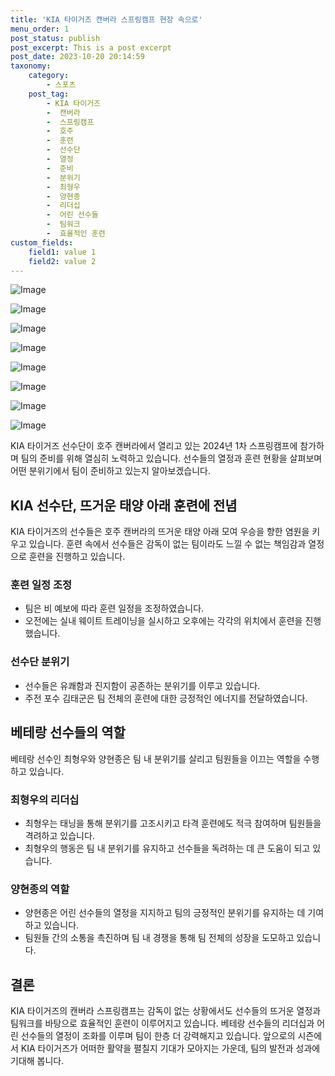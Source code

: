 ```yaml
---
title: 'KIA 타이거즈 캔버라 스프링캠프 현장 속으로'
menu_order: 1
post_status: publish
post_excerpt: This is a post excerpt
post_date: 2023-10-20 20:14:59
taxonomy:
    category:
        - 스포츠
    post_tag:
        - KIA 타이거즈
        -  캔버라
        -  스프링캠프
        -  호주
        -  훈련
        -  선수단
        -  열정
        -  준비
        -  분위기
        -  최형우
        -  양현종
        -  리더십
        -  어린 선수들
        -  팀워크
        -  효율적인 훈련
custom_fields:
    field1: value 1
    field2: value 2
---
```


![Image](https://imgnews.pstatic.net/image/109/2024/02/06/0005013735_001_20240206194103338.jpeg?type=w647)

![Image](https://imgnews.pstatic.net/image/109/2024/02/06/0005013735_002_20240206194103369.jpeg?type=w647)

![Image](https://imgnews.pstatic.net/image/109/2024/02/06/0005013735_003_20240206194103393.jpeg?type=w647)

![Image](https://imgnews.pstatic.net/image/109/2024/02/06/0005013735_004_20240206194103414.jpeg?type=w647)

![Image](https://imgnews.pstatic.net/image/109/2024/02/06/0005013735_005_20240206194103431.jpeg?type=w647)

![Image](https://imgnews.pstatic.net/image/109/2024/02/06/0005013735_006_20240206194103473.jpeg?type=w647)

![Image](https://imgnews.pstatic.net/image/109/2024/02/06/0005013735_007_20240206194103482.jpeg?type=w647)

![Image](https://imgnews.pstatic.net/image/109/2024/02/06/0005013735_008_20240206194103490.jpeg?type=w647)


KIA 타이거즈 선수단이 호주 캔버라에서 열리고 있는 2024년 1차 스프링캠프에 참가하며 팀의 준비를 위해 열심히 노력하고 있습니다. 선수들의 열정과 훈련 현황을 살펴보며 어떤 분위기에서 팀이 준비하고 있는지 알아보겠습니다.

## KIA 선수단, 뜨거운 태양 아래 훈련에 전념
KIA 타이거즈의 선수들은 호주 캔버라의 뜨거운 태양 아래 모여 우승을 향한 염원을 키우고 있습니다. 훈련 속에서 선수들은 감독이 없는 팀이라도 느낄 수 없는 책임감과 열정으로 훈련을 진행하고 있습니다.

### 훈련 일정 조정
- 팀은 비 예보에 따라 훈련 일정을 조정하였습니다.
- 오전에는 실내 웨이트 트레이닝을 실시하고 오후에는 각각의 위치에서 훈련을 진행했습니다.

### 선수단 분위기
- 선수들은 유쾌함과 진지함이 공존하는 분위기를 이루고 있습니다.
- 주전 포수 김태군은 팀 전체의 훈련에 대한 긍정적인 에너지를 전달하였습니다.

## 베테랑 선수들의 역할
베테랑 선수인 최형우와 양현종은 팀 내 분위기를 살리고 팀원들을 이끄는 역할을 수행하고 있습니다.

### 최형우의 리더십
- 최형우는 태닝을 통해 분위기를 고조시키고 타격 훈련에도 적극 참여하며 팀원들을 격려하고 있습니다.
- 최형우의 행동은 팀 내 분위기를 유지하고 선수들을 독려하는 데 큰 도움이 되고 있습니다.

### 양현종의 역할
- 양현종은 어린 선수들의 열정을 지지하고 팀의 긍정적인 분위기를 유지하는 데 기여하고 있습니다.
- 팀원들 간의 소통을 촉진하며 팀 내 경쟁을 통해 팀 전체의 성장을 도모하고 있습니다.

## 결론
KIA 타이거즈의 캔버라 스프링캠프는 감독이 없는 상황에서도 선수들의 뜨거운 열정과 팀워크를 바탕으로 효율적인 훈련이 이루어지고 있습니다. 베테랑 선수들의 리더십과 어린 선수들의 열정이 조화를 이루며 팀이 한층 더 강력해지고 있습니다. 앞으로의 시즌에서 KIA 타이거즈가 어떠한 활약을 펼칠지 기대가 모아지는 가운데, 팀의 발전과 성과에 기대해 봅니다.
